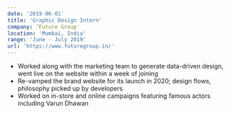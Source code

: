```yaml
---
date: '2019-06-01'
title: 'Graphic Design Intern'
company: ‘Future Group'
location: 'Mumbai, India'
range: 'June - July 2019'
url: 'https://www.futuregroup.in/'
---
```


- Worked along with the marketing team to generate data-driven design, went live on the website within a week of joining
- Re-vamped the brand website for its launch in 2020; design flows, philosophy picked up by developers
- Worked on in-store and online campaigns featuring famous actors including Varun Dhawan
